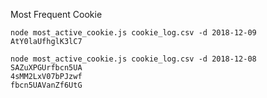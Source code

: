Most Frequent Cookie

```
node most_active_cookie.js cookie_log.csv -d 2018-12-09
AtY0laUfhglK3lC7
```

```
node most_active_cookie.js cookie_log.csv -d 2018-12-08
SAZuXPGUrfbcn5UA
4sMM2LxV07bPJzwf
fbcn5UAVanZf6UtG
```